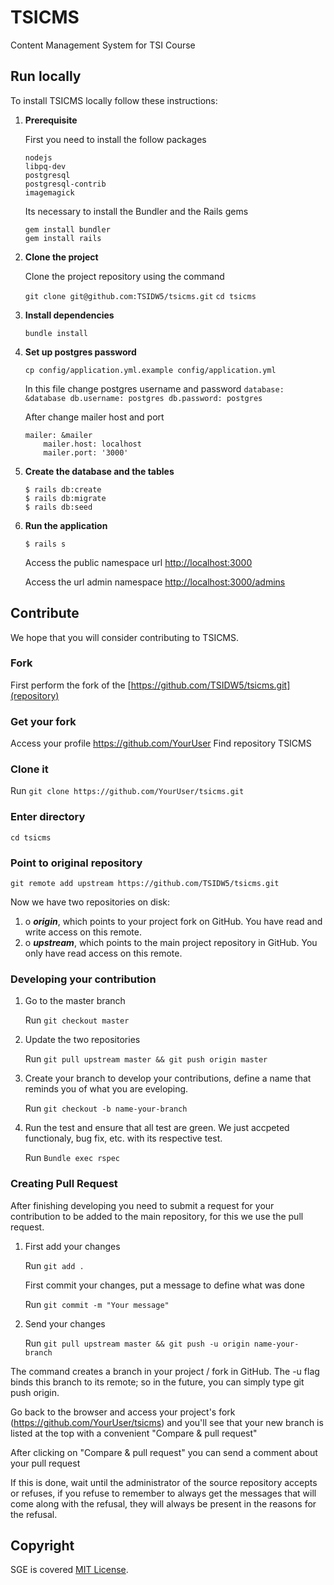 # TSICMS

Content Management System for TSI Course

## Run locally

To install TSICMS locally follow these instructions:

1. **Prerequisite**

	First you need to install the follow packages

 	```
 	nodejs
 	libpq-dev
 	postgresql
 	postgresql-contrib
 	imagemagick
 	```

	Its necessary to install the Bundler and the Rails gems

 	```
 	gem install bundler
 	gem install rails
 	```

2. **Clone the project**

	Clone the project repository using the command

	`git clone git@github.com:TSIDW5/tsicms.git`
	`cd tsicms`

3. **Install dependencies**

	`bundle install`

4. **Set up postgres password**

	`cp config/application.yml.example config/application.yml`

	In this file change postgres username and password
    	```
	database: &database
  		db.username: postgres
  		db.password: postgres
    	```

	After change mailer host and port
	```
	mailer: &mailer
		mailer.host: localhost
		mailer.port: '3000'
	```

5.  **Create the database and the tables**

	```
	$ rails db:create
	$ rails db:migrate
	$ rails db:seed
	```

6. **Run the application**

	```
	$ rails s
	```

	Access the public namespace url [http://localhost:3000](http://localhost:3000)

	Access the url admin namespace [http://localhost:3000/admins](http://localhost:3000/admins)


## Contribute

We hope that you will consider contributing to TSICMS.


### Fork

First perform the fork of the [https://github.com/TSIDW5/tsicms.git](repository)


### Get your fork

Access your profile https://github.com/YourUser
Find repository TSICMS

### Clone it

Run `git clone https://github.com/YourUser/tsicms.git`

### Enter directory

`cd tsicms`

### Point to original repository

`git remote add upstream https://github.com/TSIDW5/tsicms.git`

Now we have two repositories on disk:

1. o _**origin**_, which points to your project fork on GitHub. You have read and write access on this remote.
2. o _**upstream**_, which points to the main project repository in GitHub. You only have read access on this remote.


### Developing your contribution

1. Go to the master branch

    Run `git checkout master`

2. Update the two repositories

    Run `git pull upstream master && git push origin master`

3. Create your branch to develop your contributions, define a name that reminds you of what you are eveloping.

    Run `git checkout -b name-your-branch`

4.  Run the test and ensure that all test are green. We just accpeted functionaly, bug fix, etc. with its respective test.

    Run `Bundle exec rspec`

### Creating Pull Request

After finishing developing you need to submit a request for your contribution to be added to the main repository, for this we use the pull request.

1. First add your changes

    Run `git add .`

    First commit your changes, put a message to define what was done

    Run `git commit -m "Your message"`

2. Send your changes

    Run `git pull upstream master && git push -u origin name-your-branch`


The command creates a branch in your project / fork in GitHub. The -u flag binds this branch to its remote; so in the future, you can simply type git push origin.

Go back to the browser and access your project's fork (https://github.com/YourUser/tsicms) and you'll see that your new branch is listed at the top with a convenient "Compare & pull request"

After clicking on "Compare & pull request" you can send a comment about your pull request

If this is done, wait until the administrator of the source repository accepts or refuses, if you refuse to remember to always get the messages that will come along with the refusal, they will always be present in the reasons for the refusal.


## Copyright
SGE is covered [MIT License](https://opensource.org/licenses/MIT).
